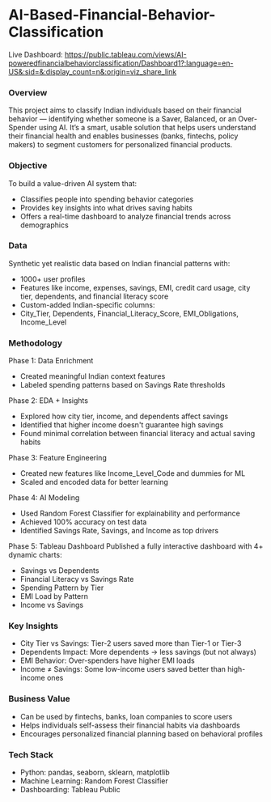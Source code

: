 # AI-Based-Financial-Behavior-Classification

Live Dashboard: https://public.tableau.com/views/AI-poweredfinancialbehaviorclassification/Dashboard1?:language=en-US&:sid=&:display_count=n&:origin=viz_share_link

### Overview

This project aims to classify Indian individuals based on their financial behavior — identifying whether someone is a Saver, Balanced, or an Over-Spender using AI. It’s a smart, usable solution that helps users understand their financial health and enables businesses (banks, fintechs, policy makers) to segment customers for personalized financial products.

### Objective

To build a value-driven AI system that:
* Classifies people into spending behavior categories
* Provides key insights into what drives saving habits
* Offers a real-time dashboard to analyze financial trends across demographics

###  Data

Synthetic yet realistic data based on Indian financial patterns with:

* 1000+ user profiles
* Features like income, expenses, savings, EMI, credit card usage, city tier, dependents, and financial literacy score
* Custom-added Indian-specific columns:
* City_Tier, Dependents, Financial_Literacy_Score, EMI_Obligations, Income_Level

### Methodology

Phase 1: Data Enrichment
* Created meaningful Indian context features
* Labeled spending patterns based on Savings Rate thresholds

Phase 2: EDA + Insights
* Explored how city tier, income, and dependents affect savings
* Identified that higher income doesn't guarantee high savings
* Found minimal correlation between financial literacy and actual saving habits

Phase 3: Feature Engineering
* Created new features like Income_Level_Code and dummies for ML
* Scaled and encoded data for better learning

Phase 4: AI Modeling
* Used Random Forest Classifier for explainability and performance
* Achieved 100% accuracy on test data
* Identified Savings Rate, Savings, and Income as top drivers

Phase 5: Tableau Dashboard
Published a fully interactive dashboard with 4+ dynamic charts:
* Savings vs Dependents
* Financial Literacy vs Savings Rate
* Spending Pattern by Tier
* EMI Load by Pattern
* Income vs Savings

### Key Insights

* City Tier vs Savings: Tier-2 users saved more than Tier-1 or Tier-3
* Dependents Impact: More dependents → less savings (but not always)
* EMI Behavior: Over-spenders have higher EMI loads
* Income ≠ Savings: Some low-income users saved better than high-income ones

###  Business Value

* Can be used by fintechs, banks, loan companies to score users
* Helps individuals self-assess their financial habits via dashboards
* Encourages personalized financial planning based on behavioral profiles

### Tech Stack

* Python: pandas, seaborn, sklearn, matplotlib
* Machine Learning: Random Forest Classifier
* Dashboarding: Tableau Public
